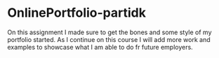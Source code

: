 # OnlinePortfolio-partidk
On this assignment I made sure to get the bones and some style of my portfolio started. As I continue on this course I will add more work and examples to showcase what I am able to do fr future employers.
